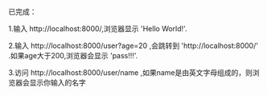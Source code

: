 已完成：

1.输入 http://localhost:8000/,浏览器显示 'Hello World!'.

2.输入 http://localhost:8000/user?age=20 ,会跳转到  'http://localhost:8000/' .如果age大于200,浏览器会显示 'pass!!!'.

3.访问 http://localhost:8000/user/name  ,如果name是由英文字母组成的，则浏览器会显示你输入的名字

